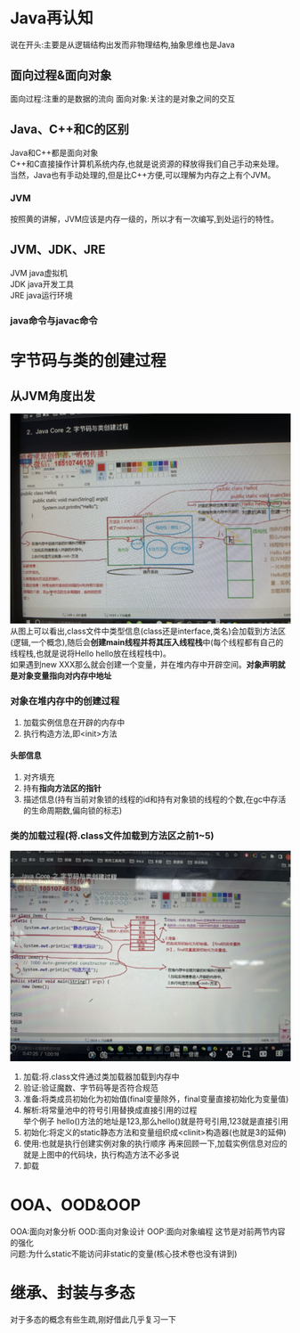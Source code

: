 # Java再认知
说在开头:主要是从逻辑结构出发而非物理结构,抽象思维也是Java
## 面向过程&面向对象
面向过程:注重的是数据的流向
面向对象:关注的是对象之间的交互
## Java、C++和C的区别
Java和C++都是面向对象  
C++和C直接操作计算机系统内存,也就是说资源的释放得我们自己手动来处理。  
当然，Java也有手动处理的,但是比C++方便,可以理解为内存之上有个JVM。
### JVM
按照黄的讲解，JVM应该是内存一级的，所以才有一次编写,到处运行的特性。
## JVM、JDK、JRE
JVM java虚拟机  
JDK java开发工具  
JRE java运行环境
### java命令与javac命令
# 字节码与类的创建过程
## 从JVM角度出发
![](https://raw.githubusercontent.com/aryangzhu/blogImage/master/%E5%AF%B9%E8%B1%A1%E5%86%85%E5%AD%98%E5%88%9B%E5%BB%BA%E8%BF%87%E7%A8%8B%E2%80%98.jpeg)  
从图上可以看出,class文件中类型信息(class还是interface,类名)会加载到方法区(逻辑,一个概念),随后会**创建main线程并将其压入线程栈**中(每个线程都有自己的线程栈,也就是说将Hello hello放在线程栈中)。  
如果遇到new XXX那么就会创建一个变量，并在堆内存中开辟空间。**对象声明就是对象变量指向对内存中地址**
### 对象在堆内存中的创建过程
1. 加载实例信息在开辟的内存中  
2. 执行构造方法,即\<init>方法  
#### 头部信息
1. 对齐填充  
2. 持有**指向方法区的指针**  
3. 描述信息(持有当前对象锁的线程的id和持有对象锁的线程的个数,在gc中存活的生命周期数,偏向锁的标志)  
### 类的加载过程(将.class文件加载到方法区之前1~5)
![](https://raw.githubusercontent.com/aryangzhu/blogImage/master/%E5%AF%B9%E8%B1%A1%E5%88%9B%E5%BB%BA%E5%90%84%E4%B8%AA%E7%8E%AF%E8%8A%82.jpeg)  
1. 加载:将.class文件通过类加载器加载到内存中  
2. 验证:验证魔数、字节码等是否符合规范  
3. 准备:将类成员初始化为初始值(final变量除外，final变量直接初始化为变量值)  
4. 解析:将常量池中的符号引用替换成直接引用的过程  
举个例子 hello()方法的地址是123,那么hello()就是符号引用,123就是直接引用   
5. 初始化:将定义的static静态方法和变量组织成\<clinit>构造器(也就是3的延伸)   
6. 使用:也就是执行创建实例对象的执行顺序 
再来回顾一下,加载实例信息对应的就是上图中的代码块，执行构造方法不必多说
7. 卸载 
# OOA、OOD&OOP
OOA:面向对象分析
OOD:面向对象设计
OOP:面向对象编程
这节是对前两节内容的强化  
问题:为什么static不能访问非static的变量(核心技术卷也没有讲到)
# 继承、封装与多态
对于多态的概念有些生疏,刚好借此几乎复习一下
